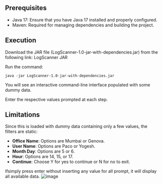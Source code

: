 ## Prerequisites
-  Java 17: Ensure that you have Java 17 installed and properly configured.
-  Maven: Required for managing dependencies and building the project.

## Execution
Download the JAR file (LogScanner-1.0-jar-with-dependencies.jar) from the following link: LogScanner JAR

Run the command:

```
java -jar LogScanner-1.0-jar-with-dependencies.jar
```
You will see an interactive command-line interface populated with some dummy data.

Enter the respective values prompted at each step.

## Limitations
Since this is loaded with dummy data containing only a few values, the filters are static:

-  **Office Name**: Options are Mumbai or Genova.
-  **User Name**: Options are Paco or Yogesh.
-  **Month Day**: Options are 5 or 6.
-  **Hour**: Options are 14, 15, or 17.
-  **Continue**: Choose Y for yes to continue or N for no to exit.

Ifsimply press enter without inserting any value for all prompt, it will display all available data.
![image](https://github.com/user-attachments/assets/86c6a7b4-af34-4df4-9e6b-6c4ab7dc8ee3)



